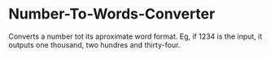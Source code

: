 # Number-To-Words-Converter
Converts a number tot its aproximate word format. Eg, if 1234 is the input, it outputs one thousand, two hundres and thirty-four.
